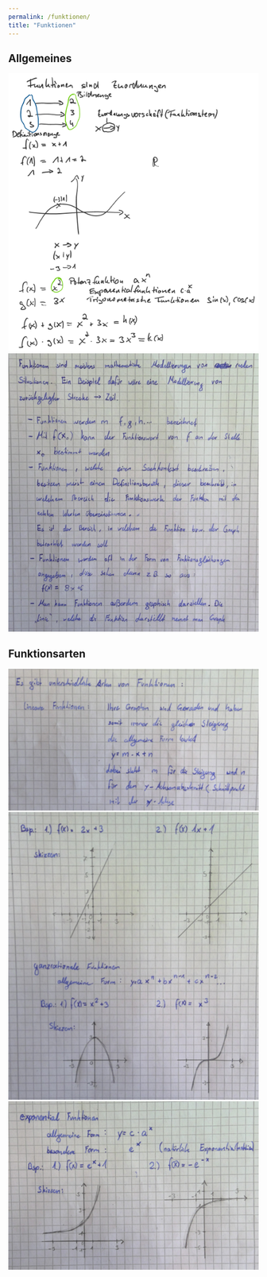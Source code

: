 ```yaml
---
permalink: /funktionen/
title: "Funktionen"
---
```


## Allgemeines
![](attachments/2022-06-20-22-19-03.png)
![](attachments/2022-06-20-22-19-11.png)

## Funktionsarten
![](attachments/2022-06-20-22-19-28.png)
![](attachments/2022-06-20-22-19-34.png)
![](attachments/2022-06-20-22-19-40.png)